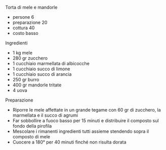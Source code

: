 Torta di mele e mandorle

- persone 6
- preparazione 20
- cottura 40
- costo basso

Ingredienti

- 1 kg mele
- 280 gr zucchero
- 1 cucchiaio marmellata di albicocche
- 1 cucchiaio succo di limone
- 1 cucchiaio succo di arancia
- 250 gr burro
- 400 gr mandorle tritate
- 4 uova

Preparazione

- Riporre le mele affettate in un grande tegame con 60 gr di zucchero, la marmellata e il succo di agrumi
- Far sobbollire a fuoco basso per 15 minuti e distribuire il composto sul fondo della pirofila
- Mescolare i rimanenti ingredienti tutti assieme stendendo sopra il composto di mele
- Cuocere a 180° per 40 minuti finché non risulta dorata
